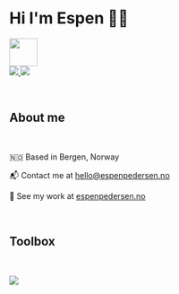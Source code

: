 <div>
  <h1>Hi I'm Espen 👋🏼 </h1>
  
  <img src="https://media.giphy.com/media/WFZvB7VIXBgiz3oDXE/giphy.gif" width="50">
  
  <div>
    <a href="https://www.linkedin.com/in/espen-holm-pedersen-0a36a315a/">
      <img src="https://img.shields.io/badge/LinkedIn-blue?logo=linkedin&logoColor=white">
    </a>
    <a href="mailto:hello@espenpedersen.no">
      <img src="https://img.shields.io/badge/Contact Me-red">
    </a>
  </div>
  
  &nbsp;
  
  <h2>About me</h2>
  
  &nbsp;
  
  <p>🇳🇴 Based in Bergen, Norway</p>
  <p>📬 Contact me at <a href="mailto:hello@espenpedersen.no">hello@espenpedersen.no</a></p>
  <p>🎯 See my work at <a href="https://www.espenpedersen.no">espenpedersen.no</a></p>
  
  &nbsp;
  
  <h2>Toolbox</h2>
  
  &nbsp;
  
  <img src="https://skillicons.dev/icons?i=js,html,css,bootstrap,figma,git,mongodb,mysql,netlify,nodejs,php,postman,react,sass,tailwind,vite,webpack,wordpress&perline=9">
  
</div>

